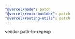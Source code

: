 ```yaml
---
"@vercel/node": patch
"@vercel/remix-builder": patch
"@vercel/routing-utils": patch
---
```


vendor path-to-regexp
